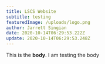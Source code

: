 ```yaml
---
title: LSCS Website
subtitle: testing
featuredImage: /uploads/logo.png
author: Jarrett Singian
date: 2020-10-14T06:29:53.222Z
update: 2020-10-14T06:29:53.248Z
---
```

This is the **body**. I am testing the body
